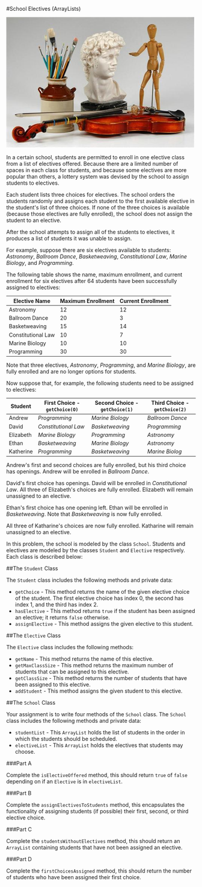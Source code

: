 #School Electives (ArrayLists)

![Electives!](electives.jpg)

In a certain school, students are permitted to enroll in one elective class from a list of electives offered. Because there are a limited number of spaces in each class for students, and because some electives are more popular than others, a lottery system was devised by the school to assign students to electives.

Each student lists three choices for electives. The school orders the students randomly and assigns each student to the first available elective in the student's list of three choices. If none of the three choices is available (because those electives are fully enrolled), the school does not assign the student to an elective.

After the school attempts to assign all of the students to electives, it produces a list of students it was unable to assign.

For example, suppose there are six electives available to students: _Astronomy_, _Ballroom Dance_, _Basketweaving_, _Constitutional Law_, _Marine Biology_, and _Programming_.

The following table shows the name, maximum enrollment, and current enrollment for six electives after 64 students have been successfully assigned to electives:

Elective Name|Maximum Enrollment|Current Enrollment
---|---|---
Astronomy|12|12
Ballroom Dance|20|3
Basketweaving|15|14
Constitutional Law|10|7
Marine Biology|10|10
Programming|30|30

Note that three electives, _Astronomy_, _Programming_, and _Marine Biology_, are fully enrolled and are no longer options for students.

Now suppose that, for example, the following students need to be assigned to electives:

Student|First Choice - `getChoice(O)`|Second Choice - `getChoice(1)`|Third Choice - `getChoice(2)`
---|---|---|---
Andrew|_Programming_|_Marine Biology_|_Ballroom Dance_
David|_Constitutional Law_|_Basketweaving_|_Programming_
Elizabeth|_Marine Biology_|_Programming_|_Astronomy_
Ethan|_Basketweaving_|_Marine Biology_|_Astronomy_
Katherine|_Programming_|_Basketweaving_|_Marine Biolog_

Andrew's first and second choices are fully enrolled, but his third choice has openings. Andrew will be enrolled
in _Ballroom Dance_.

David's first choice has openings. David will be enrolled in _Constitutional Law_.
All three of Elizabeth's choices are fully enrolled. Elizabeth will remain unassigned to an elective.

Ethan's first choice has one opening left. Ethan will be enrolled in _Basketweaving_. Note that _Basketweaving_ is
now fully enrolled.

All three of Katharine's choices are now fully enrolled. Katharine will remain unassigned to an elective.

In this problem, the school is modeled by the class `School`. Students and electives are modeled by the classes
`Student` and `Elective` respectively. Each class is described below:

##The `Student` Class

The `Student` class includes the following methods and private data:

* `getChoice` - This method returns the name of the given elective choice of the student. The first elective choice has index 0, the second has index 1, and the third has index 2.
* `hasElective` - This method returns `true` if the student has been assigned an elective; it returns `false` otherwise.
* `assignElective` - This method assigns the given elective to this student.

##The `Elective` Class

The `Elective` class includes the following methods:

* `getName` - This method returns the name of this elective.
* `getMaxClassSize` - This method returns the maximum number of students that can be assigned to this elective.
* `getClassSize` - This method returns the number of students that have been assigned to this elective.
* `addStudent` - This method assigns the given student to this elective.

##The `School` Class

Your assignment is to write four methods of the `School` class. The `School` class includes the following methods and private data:

* `studentList` - This `ArrayList` holds the list of students in the order in which the students should be scheduled.
* `electiveList` - This `ArrayList` holds the electives that students may choose.

###Part A

Complete the `isElectiveOffered` method, this should return `true` of `false` depending on if an `Elective` is in `electiveList`.

###Part B

Complete the `assignElectivesToStudents` method, this encapsulates the functionality of assigning students (if possible) their first, second, or third elective choice.

###Part C

Complete the `studentsWithoutElectives` method, this should return an `ArrayList` containing students that have not been assigned an elective.

###Part D

Complete the `firstChoicesAssigned` method, this should return the number of students who have been assigned their first choice.